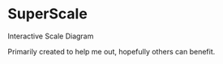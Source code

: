 # SuperScale
Interactive Scale Diagram

Primarily created to help me out, hopefully others can benefit.
